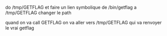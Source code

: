 do /tmp/GETFLAG et faire un lien symbolique de /bin/getflag a /tmp/GETFLAG
changer le path

quand on va call GETFLAG on va aller vers /tmp/GETFLAG qui va renvoyer le vrai getflag
